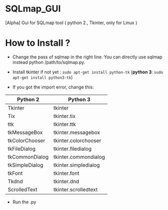 # SQLmap_GUI
[Alpha] Gui for SQLmap tool ( python 2., Tkinter, only for Linux )

# How to Install ?

* Change the pass of sqlmap in the right line. You can directly use sqlmap instead python /path/to/sqlmap.py.

* Install tkinter if not yet : `sudo apt-get install python-tk` (**python 3**: `sudo apt-get install python3-tk`)

* If you got the import error, change this:

|Python 2|Python 3|
|-------|-----------|
|Tkinter          |tkinter|
|Tix             |tkinter.tix|
|ttk             |tkinter.ttk|
|tkMessageBox    |tkinter.messagebox|
|tkColorChooser  |tkinter.colorchooser|
|tkFileDialog    |tkinter.filedialog|
|tkCommonDialog  |tkinter.commondialog|
|tkSimpleDialog  |tkinter.simpledialog|
|tkFont          |tkinter.font|
|Tkdnd           |tkinter.dnd|
|ScrolledText    |tkinter.scrolledtext|

* Run the .py
